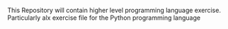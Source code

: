 This Repository will contain higher level programming language exercise. Particularly alx exercise file for the Python programming language
